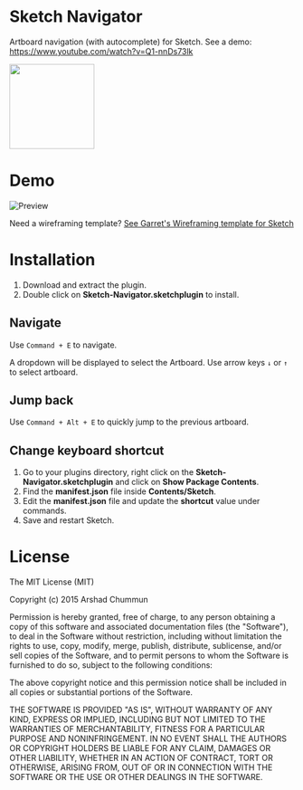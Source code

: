 # Sketch Navigator
Artboard navigation (with autocomplete) for Sketch. See a demo: https://www.youtube.com/watch?v=Q1-nnDs73lk

<img src="http://i.imgur.com/PSbP5G7.jpg" width="150" />

# Demo

![Preview](http://i.imgur.com/Xu8vAKD.gif)

Need a wireframing template? [See Garret's Wireframing template for Sketch](https://www.chapterthree.com/blog/wireframing-template-sketch)

# Installation

1. Download and extract the plugin.
2. Double click on **Sketch-Navigator.sketchplugin** to install.

## Navigate
Use `Command + E` to navigate.

A dropdown will be displayed to select the Artboard. Use arrow keys `↓` or `↑` to select artboard.

## Jump back
Use `Command + Alt + E` to quickly jump to the previous artboard.

## Change keyboard shortcut

1. Go to your plugins directory, right click on the **Sketch-Navigator.sketchplugin** and click on **Show Package Contents**.
2. Find the **manifest.json** file inside **Contents/Sketch**.
3. Edit the **manifest.json** file and update the **shortcut** value under commands.
4. Save and restart Sketch.

# License

The MIT License (MIT)

Copyright (c) 2015 Arshad Chummun

Permission is hereby granted, free of charge, to any person obtaining a copy
of this software and associated documentation files (the "Software"), to deal
in the Software without restriction, including without limitation the rights
to use, copy, modify, merge, publish, distribute, sublicense, and/or sell
copies of the Software, and to permit persons to whom the Software is
furnished to do so, subject to the following conditions:

The above copyright notice and this permission notice shall be included in all
copies or substantial portions of the Software.

THE SOFTWARE IS PROVIDED "AS IS", WITHOUT WARRANTY OF ANY KIND, EXPRESS OR
IMPLIED, INCLUDING BUT NOT LIMITED TO THE WARRANTIES OF MERCHANTABILITY,
FITNESS FOR A PARTICULAR PURPOSE AND NONINFRINGEMENT. IN NO EVENT SHALL THE
AUTHORS OR COPYRIGHT HOLDERS BE LIABLE FOR ANY CLAIM, DAMAGES OR OTHER
LIABILITY, WHETHER IN AN ACTION OF CONTRACT, TORT OR OTHERWISE, ARISING FROM,
OUT OF OR IN CONNECTION WITH THE SOFTWARE OR THE USE OR OTHER DEALINGS IN THE
SOFTWARE.
